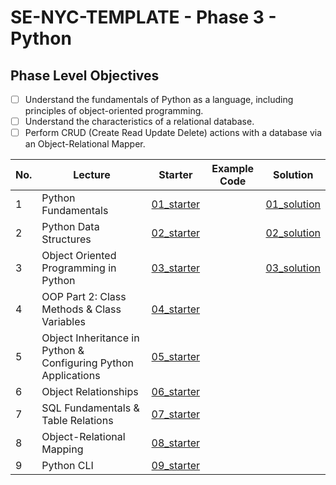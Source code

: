 # SE-NYC-TEMPLATE - Phase 3 - Python

## Phase Level Objectives

- [ ] Understand the fundamentals of Python as a language, including principles of object-oriented programming.
- [ ] Understand the characteristics of a relational database.
- [ ] Perform CRUD (Create Read Update Delete) actions with a database via an Object-Relational Mapper.

|No. | Lecture                          | Starter 	| Example Code 	| Solution 	|
|----|------------------------------	|:-----:	|--------	|---------	|
|1 | Python Fundamentals                                            |[01_starter](https://github.com/RikkuX491/SE-NYC-TEMPLATE-Phase-3/tree/01_starter)||[01_solution](https://github.com/RikkuX491/SE-NYC-TEMPLATE-Phase-3/tree/01_solution)|
|2 | Python Data Structures                                         |[02_starter](https://github.com/RikkuX491/SE-NYC-TEMPLATE-Phase-3/tree/02_starter)||[02_solution](https://github.com/RikkuX491/SE-NYC-TEMPLATE-Phase-3/tree/02_solution)|
|3 | Object Oriented Programming in Python                          |[03_starter](https://github.com/RikkuX491/SE-NYC-TEMPLATE-Phase-3/tree/03_starter)||[03_solution](https://github.com/RikkuX491/SE-NYC-TEMPLATE-Phase-3/tree/03_solution)|
|4 | OOP Part 2: Class Methods & Class Variables                    |[04_starter](https://github.com/RikkuX491/SE-NYC-TEMPLATE-Phase-3/tree/04_starter)|||
|5 | Object Inheritance in Python & Configuring Python Applications |[05_starter](https://github.com/RikkuX491/SE-NYC-TEMPLATE-Phase-3/tree/05_starter)|||
|6 | Object Relationships                                           |[06_starter](https://github.com/RikkuX491/SE-NYC-TEMPLATE-Phase-3/tree/06_starter)|||
|7 | SQL Fundamentals & Table Relations                             |[07_starter](https://github.com/RikkuX491/SE-NYC-TEMPLATE-Phase-3/tree/07_starter)|||
|8 | Object-Relational Mapping                                      |[08_starter](https://github.com/RikkuX491/SE-NYC-TEMPLATE-Phase-3/tree/08_starter)|||
|9 | Python CLI                                                     |[09_starter](https://github.com/RikkuX491/SE-NYC-TEMPLATE-Phase-3/tree/09_starter)|||